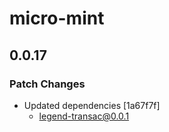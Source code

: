 # micro-mint

## 0.0.17

### Patch Changes

-   Updated dependencies [1a67f7f]
    -   legend-transac@0.0.1
